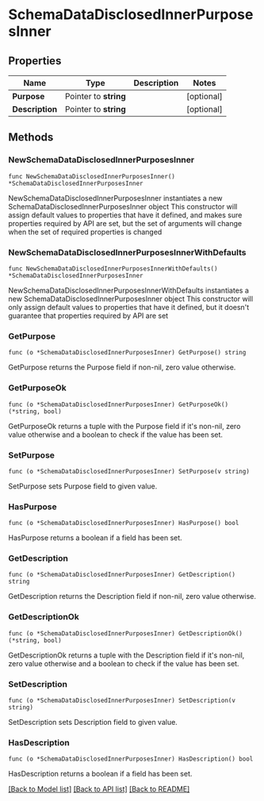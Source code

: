 # SchemaDataDisclosedInnerPurposesInner

## Properties

Name | Type | Description | Notes
------------ | ------------- | ------------- | -------------
**Purpose** | Pointer to **string** |  | [optional] 
**Description** | Pointer to **string** |  | [optional] 

## Methods

### NewSchemaDataDisclosedInnerPurposesInner

`func NewSchemaDataDisclosedInnerPurposesInner() *SchemaDataDisclosedInnerPurposesInner`

NewSchemaDataDisclosedInnerPurposesInner instantiates a new SchemaDataDisclosedInnerPurposesInner object
This constructor will assign default values to properties that have it defined,
and makes sure properties required by API are set, but the set of arguments
will change when the set of required properties is changed

### NewSchemaDataDisclosedInnerPurposesInnerWithDefaults

`func NewSchemaDataDisclosedInnerPurposesInnerWithDefaults() *SchemaDataDisclosedInnerPurposesInner`

NewSchemaDataDisclosedInnerPurposesInnerWithDefaults instantiates a new SchemaDataDisclosedInnerPurposesInner object
This constructor will only assign default values to properties that have it defined,
but it doesn't guarantee that properties required by API are set

### GetPurpose

`func (o *SchemaDataDisclosedInnerPurposesInner) GetPurpose() string`

GetPurpose returns the Purpose field if non-nil, zero value otherwise.

### GetPurposeOk

`func (o *SchemaDataDisclosedInnerPurposesInner) GetPurposeOk() (*string, bool)`

GetPurposeOk returns a tuple with the Purpose field if it's non-nil, zero value otherwise
and a boolean to check if the value has been set.

### SetPurpose

`func (o *SchemaDataDisclosedInnerPurposesInner) SetPurpose(v string)`

SetPurpose sets Purpose field to given value.

### HasPurpose

`func (o *SchemaDataDisclosedInnerPurposesInner) HasPurpose() bool`

HasPurpose returns a boolean if a field has been set.

### GetDescription

`func (o *SchemaDataDisclosedInnerPurposesInner) GetDescription() string`

GetDescription returns the Description field if non-nil, zero value otherwise.

### GetDescriptionOk

`func (o *SchemaDataDisclosedInnerPurposesInner) GetDescriptionOk() (*string, bool)`

GetDescriptionOk returns a tuple with the Description field if it's non-nil, zero value otherwise
and a boolean to check if the value has been set.

### SetDescription

`func (o *SchemaDataDisclosedInnerPurposesInner) SetDescription(v string)`

SetDescription sets Description field to given value.

### HasDescription

`func (o *SchemaDataDisclosedInnerPurposesInner) HasDescription() bool`

HasDescription returns a boolean if a field has been set.


[[Back to Model list]](../README.md#documentation-for-models) [[Back to API list]](../README.md#documentation-for-api-endpoints) [[Back to README]](../README.md)


